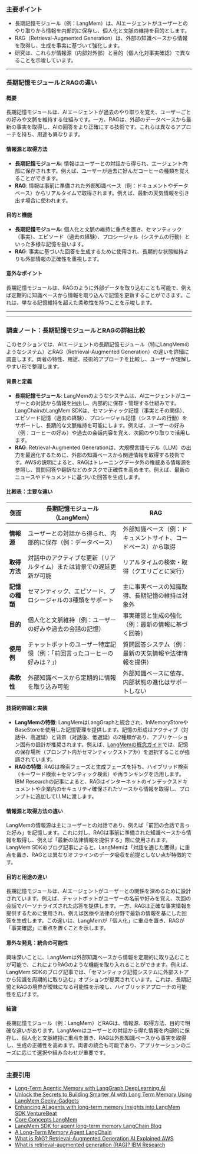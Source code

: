 ### 主要ポイント
- 長期記憶モジュール（例：LangMem）は、AIエージェントがユーザーとのやり取りから情報を内部的に保存し、個人化と文脈の維持を目的とします。  
- RAG（Retrieval-Augmented Generation）は、外部の知識ベースから情報を取得し、生成を事実に基づいて強化します。  
- 研究は、これらが情報源（内部対外部）と目的（個人化対事実確認）で異なることを示唆しています。  

---

### 長期記憶モジュールとRAGの違い

#### 概要
長期記憶モジュールは、AIエージェントが過去のやり取りを覚え、ユーザーごとの好みや文脈を維持する仕組みです。一方、RAGは、外部のデータベースから最新の事実を取得し、AIの回答をより正確にする技術です。これらは異なるアプローチを持ち、用途も異なります。

#### 情報源と取得方法
- **長期記憶モジュール**: 情報はユーザーとの対話から得られ、エージェント内部に保存されます。例えば、ユーザーが過去に好んだコーヒーの種類を覚えることができます。  
- **RAG**: 情報は事前に準備された外部知識ベース（例：ドキュメントやデータベース）からリアルタイムで取得されます。例えば、最新の天気情報を引き出す場合に使われます。  

#### 目的と機能
- **長期記憶モジュール**: 個人化と文脈の維持に重点を置き、セマンティック（事実）、エピソード（過去の経験）、プロシージャル（システムの行動）といった多様な記憶を扱います。  
- **RAG**: 事実に基づいた回答を生成するために使用され、長期的な状態維持よりも外部情報の正確性を重視します。  

#### 意外なポイント
長期記憶モジュールは、RAGのように外部データを取り込むことも可能で、例えば定期的に知識ベースから情報を取り込んで記憶を更新することができます。これは、単なる記憶維持を超えた柔軟性を持つことを示唆します。

---

---

### 調査ノート：長期記憶モジュールとRAGの詳細比較

このセクションでは、AIエージェントの長期記憶モジュール（特にLangMemのようなシステム）とRAG（Retrieval-Augmented Generation）の違いを詳細に調査します。両者の特性、用途、技術的アプローチを比較し、ユーザーが理解しやすい形で整理します。

#### 背景と定義
- **長期記憶モジュール**: LangMemのようなシステムは、AIエージェントがユーザーとの対話から情報を抽出し、内部的に保存・管理する仕組みです。LangChainのLangMem SDKは、セマンティック記憶（事実とその関係）、エピソード記憶（過去の経験）、プロシージャル記憶（システムの行動）をサポートし、長期的な文脈維持を可能にします。例えば、ユーザーの好み（例：コーヒーの好み）や過去の会話内容を覚え、次回のやり取りで活用します。  
- **RAG**: Retrieval-Augmented Generationは、大規模言語モデル（LLM）の出力を最適化するために、外部の知識ベースから関連情報を取得する技術です。AWSの説明によると、RAGはトレーニングデータ外の権威ある情報源を参照し、質問回答や翻訳などのタスクで正確性を高めます。例えば、最新のニュースやドキュメントに基づいた回答を生成します。

#### 比較表：主要な違い

| **側面**                  | **長期記憶モジュール（LangMem）**                                      | **RAG**                                                      |
|---------------------------|----------------------------------------------------------------------|--------------------------------------------------------------|
| **情報源**                | ユーザーとの対話から得られ、内部的に保存（例：データベース）           | 外部知識ベース（例：ドキュメントサイト、コードベース）から取得 |
| **取得方法**              | 対話中のアクティブな更新（リアルタイム）または背景での遅延更新が可能   | リアルタイムの検索・取得（クエリごとに実行）                 |
| **記憶の種類**            | セマンティック、エピソード、プロシージャルの3種類をサポート           | 主に事実ベースの知識取得、長期記憶の維持は対象外             |
| **目的**                  | 個人化と文脈維持（例：ユーザーの好みや過去の会話の記憶）              | 事実確認と生成の強化（例：最新の情報に基づく回答）           |
| **使用例**                | チャットボットのユーザー特定記憶（例：「前回言ったコーヒーの好みは？」） | 質問回答システム（例：最新の天気情報や法律情報を提供）       |
| **柔軟性**                | 外部知識ベースから定期的に情報を取り込み可能                          | 外部知識ベースに依存、内部状態の進化はサポートしない         |

#### 技術的詳細と実装
- **LangMemの特徴**: LangMemはLangGraphと統合され、InMemoryStoreやBaseStoreを使用した記憶管理を提供します。記憶の形成はアクティブ（対話中、高遅延）と背景（対話後、低遅延）の2種類があり、アプリケーション固有の設計が推奨されます。例えば、[LangMemの概念ガイド](https://langchain-ai.github.io/langmem/concepts/conceptual_guide/)では、記憶の保存場所（プロンプト内かセマンティックストアか）を選択することが強調されています。  
- **RAGの特徴**: RAGは検索フェーズと生成フェーズを持ち、ハイブリッド検索（キーワード検索＋セマンティック検索）や再ランキングを活用します。IBM Researchの記事によると、RAGはインターネットのインデックスドキュメントや企業内のセキュリティ確保されたソースから情報を取得し、プロンプトに追加してLLMに渡します。

#### 情報源と取得方法の違い
LangMemの情報源は主にユーザーとの対話であり、例えば「前回の会話で言った好み」を記憶します。これに対し、RAGは事前に準備された知識ベースから情報を取得し、例えば「最新の法律情報を提供する」際に使用されます。LangMem SDKのブログ記事によると、LangMemは「対話を通じた獲得」に重点を置き、RAGとは異なりオフラインのデータ吸収を前提としない点が特徴的です。

#### 目的と用途の違い
長期記憶モジュールは、AIエージェントがユーザーとの関係を深めるために設計されています。例えば、チャットボットがユーザーの名前や好みを覚え、次回の会話でパーソナライズされた応答を提供します。一方、RAGは正確な事実情報を提供するために使用され、例えば医療や法律の分野で最新の情報を基にした回答を生成します。この違いは、LangMemが「個人化」に重点を置き、RAGが「事実確認」に重点を置くことを示します。

#### 意外な発見：統合の可能性
興味深いことに、LangMemは外部知識ベースから情報を定期的に取り込むことが可能で、これによりRAGのような機能を取り入れることができます。例えば、LangMem SDKのブログ記事では、「セマンティック記憶システムに外部ストアから知識を周期的に取り込む」オプションが提案されています。これは、長期記憶とRAGの境界が曖昧になる可能性を示唆し、ハイブリッドアプローチの可能性を広げます。

#### 結論
長期記憶モジュール（例：LangMem）とRAGは、情報源、取得方法、目的で明確な違いがあります。LangMemはユーザーとの対話から得た情報を内部的に保存し、個人化と文脈維持に重点を置き、RAGは外部知識ベースから事実を取得し、生成の正確性を高めます。両者の統合も可能であり、アプリケーションのニーズに応じて選択や組み合わせが重要です。

---

### 主要引用
- [Long-Term Agentic Memory with LangGraph DeepLearning.AI](https://www.deeplearning.ai/short-courses/long-term-agentic-memory-with-langgraph/)
- [Unlock the Secrets to Building Smarter AI with Long Term Memory Using LangMem Geeky-Gadgets](https://www.geeky-gadgets.com/adaptive-ai-agents-long-term-memory/)
- [Enhancing AI agents with long-term memory Insights into LangMem SDK VentureBeat](https://venturebeat.com/ai/enhancing-ai-agents-with-long-term-memory-insights-into-langmem-sdk-memobase-and-the-a-mem-framework/)
- [Core Concepts LangMem](https://langchain-ai.github.io/langmem/concepts/conceptual_guide/)
- [LangMem SDK for agent long-term memory LangChain Blog](https://blog.langchain.dev/langmem-sdk-launch/)
- [A Long-Term Memory Agent LangChain](https://python.langchain.com/docs/versions/migrating_memory/long_term_memory_agent/)
- [What is RAG? Retrieval-Augmented Generation AI Explained AWS](https://aws.amazon.com/what-is/retrieval-augmented-generation/)
- [What is retrieval-augmented generation (RAG)? IBM Research](https://research.ibm.com/blog/retrieval-augmented-generation-RAG)